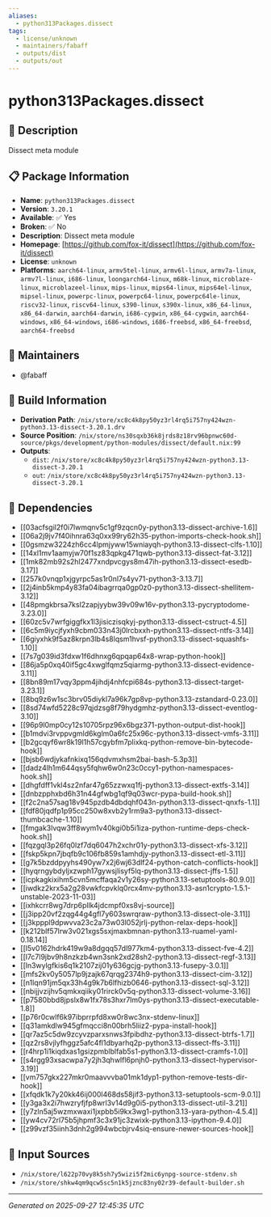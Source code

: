 ```yaml
---
aliases:
  - python313Packages.dissect
tags:
  - license/unknown
  - maintainers/fabaff
  - outputs/dist
  - outputs/out
---
```


# python313Packages.dissect

## 📝 Description

Dissect meta module

## 📋 Package Information

- **Name**: `python313Packages.dissect`
- **Version**: `3.20.1`
- **Available**: ✅ Yes
- **Broken**: ✅ No
- **Description**: Dissect meta module
- **Homepage**: [https://github.com/fox-it/dissect](https://github.com/fox-it/dissect)
- **License**: `unknown`
- **Platforms**: `aarch64-linux`, `armv5tel-linux`, `armv6l-linux`, `armv7a-linux`, `armv7l-linux`, `i686-linux`, `loongarch64-linux`, `m68k-linux`, `microblaze-linux`, `microblazeel-linux`, `mips-linux`, `mips64-linux`, `mips64el-linux`, `mipsel-linux`, `powerpc-linux`, `powerpc64-linux`, `powerpc64le-linux`, `riscv32-linux`, `riscv64-linux`, `s390-linux`, `s390x-linux`, `x86_64-linux`, `x86_64-darwin`, `aarch64-darwin`, `i686-cygwin`, `x86_64-cygwin`, `aarch64-windows`, `x86_64-windows`, `i686-windows`, `i686-freebsd`, `x86_64-freebsd`, `aarch64-freebsd`
## 👥 Maintainers

- @fabaff


## 🔧 Build Information

- **Derivation Path**: `/nix/store/xc8c4k8py50yz3rl4rq5i757ny424wzn-python3.13-dissect-3.20.1.drv`
- **Source Position**: `/nix/store/ns30sqxb36k8jrds8z18rv96bpnwc60d-source/pkgs/development/python-modules/dissect/default.nix:99`
- **Outputs**:
  - `dist`:  `/nix/store/xc8c4k8py50yz3rl4rq5i757ny424wzn-python3.13-dissect-3.20.1`
  - `out`:  `/nix/store/xc8c4k8py50yz3rl4rq5i757ny424wzn-python3.13-dissect-3.20.1`

## 🔗 Dependencies

- [[03acfsgil2f0i7lwmqnv5c1gf9zqcn0y-python3.13-dissect-archive-1.6]]
- [[06a2j9jv7f40ihnra63q0xx99ry62h35-python-imports-check-hook.sh]]
- [[0gsmzw3224zh6cc4lpmjyww15wniayqh-python3.13-dissect-clfs-1.10]]
- [[14xl1mv1aamyjw70f1sz83qpkg471qwb-python3.13-dissect-fat-3.12]]
- [[1mk82mb92s2hl2477xndpvcgys8m47ih-python3.13-dissect-esedb-3.17]]
- [[257k0vnqp1xjgyrpc5as1r0nl7s4yv71-python3-3.13.7]]
- [[2j4inb5kmp4y83fa04ibagrrqa0gp0z0-python3.13-dissect-shellitem-3.12]]
- [[48pmgkbrsa7ksl2zapjyybw39v09w16v-python3.13-pycryptodome-3.23.0]]
- [[60zc5v7wrfgiggfkx1l3jisiczisqkyj-python3.13-dissect-cstruct-4.5]]
- [[6c5m9iycjfyxh9cbm033n43j0lrcbxxh-python3.13-dissect-ntfs-3.14]]
- [[6giyxhk9f5az8krpn3lb4s8lqsm1hvsf-python3.13-dissect-squashfs-1.10]]
- [[7s7g039id3fdxw1f6dhnxg6qpqap64x8-wrap-python-hook]]
- [[86ja5p0xq40if5gc4xwglfqmz5qiarmg-python3.13-dissect-evidence-3.11]]
- [[8bn89m17vqy3ppm4jihdj4nhfcpi684s-python3.13-dissect-target-3.23.1]]
- [[8bq9z6w1sc3brv05diykl7a96k7gp8vp-python3.13-zstandard-0.23.0]]
- [[8sd74wfd5228c97qjdzsg8f79hydgmhz-python3.13-dissect-eventlog-3.10]]
- [[96p9l0mp0cy12s10705rpz96x6bgz371-python-output-dist-hook]]
- [[b1mdvi3rvppvgmld6kglm0a6fc25x96c-python3.13-dissect-vmfs-3.11]]
- [[b2gcqyf6wr8k19l1h57cgybfm7plixkq-python-remove-bin-bytecode-hook]]
- [[bjsb6wdjykafnkixq156qdvmxhsm2bai-bash-5.3p3]]
- [[dadz4lh1m644qsy5fqhw6w0n23c0ccy1-python-namespaces-hook.sh]]
- [[dhgfdff1vkl4sz2nfar47g65zzwxq1fj-python3.13-dissect-extfs-3.14]]
- [[dnbzpphxbd6h31n44gfwbg1qf9q03wcr-pypa-build-hook.sh]]
- [[f2c2na57sag18v945pzdb4dbdqhf043n-python3.13-dissect-qnxfs-1.1]]
- [[fdf80jqdfp1p95cc250w8xvb2y1rm9a3-python3.13-dissect-thumbcache-1.10]]
- [[fmgak3lvqw3ff8wym1v40kgi0b5i1iza-python-runtime-deps-check-hook.sh]]
- [[fqzgql3p26fq0lzf7dq6047h2xchr01y-python3.13-dissect-xfs-3.12]]
- [[fskp5kpn7jbqfb9c106fb859s1amhdjy-python3.13-dissect-etl-3.11]]
- [[g7k5bzddpyyhs490yw7x2j6wj63dlf24-python-catch-conflicts-hook]]
- [[hyqrngybdyljxzwph17gywsjlisyf5lq-python3.13-dissect-jffs-1.5]]
- [[icpkagkixihm5cvn5mcffaqa2v1y26sy-python3.13-setuptools-80.9.0]]
- [[iwdkz2krx5a2g28vwkfcpvklq0rcx4mv-python3.13-asn1crypto-1.5.1-unstable-2023-11-03]]
- [[ixhkcrr8wg7drp6pllk4jdcmpf0xs8vj-source]]
- [[j3ipp20vf2zqg44g4gfl7y603swrqraw-python3.13-dissect-ole-3.11]]
- [[j3kpppl9dpwvva23c2a73w03l052jrlj-python-relax-deps-hook]]
- [[k212blf57lrw3v021xgs5sxjmaxbmnan-python3.13-ruamel-yaml-0.18.14]]
- [[l5v0162hdrk419w9a8dgqq57dl977km4-python3.13-dissect-fve-4.2]]
- [[l7c7l9jbv9h8nzkzb4wn3snk2xd28sh2-python3.13-dissect-regf-3.13]]
- [[ln3wylgfkis6q1k2107zij01y636gcjg-python3.13-fusepy-3.0.1]]
- [[mfs2kv0y5057lp9jzajk67qrqg2374h9-python3.13-dissect-cim-3.12]]
- [[n1lqn91jm5qx33h4g9k7b6lfhizb0646-python3.13-dissect-sql-3.12]]
- [[nbijjvzijhv5qmkxqiiky01rirck0v5q-python3.13-dissect-volume-3.16]]
- [[p7580bbd8jpslx8w1fx78s3hxr7lm0ys-python3.13-dissect-executable-1.8]]
- [[p76r0cwlf6k97ibprrpfd8xw0r8wc3nx-stdenv-linux]]
- [[q31amkdlw945gfmqcci8n00brh5liiz2-pypa-install-hook]]
- [[qr7az5c5dw9zcyvzparxsnws3fpibdhz-python3.13-dissect-btrfs-1.7]]
- [[qz2rs8vjlyfhggz5afc4fl1dbyarhq2p-python3.13-dissect-ffs-3.11]]
- [[r4hrp1i1kiqdxas1gsizpmblblfab5s1-python3.13-dissect-cramfs-1.0]]
- [[s4rgg93xsacwpa7y2jh3qhwlfl6pnjh0-python3.13-dissect-hypervisor-3.19]]
- [[vm757gkx227mkr0maavvvba01mk1dyp1-python-remove-tests-dir-hook]]
- [[xfqdk1k7y20kk46ij000l468ds58jif3-python3.13-setuptools-scm-9.0.1]]
- [[y3ga3x2i7hwzryfjfp8wrl3v14d9g0i5-python3.13-dissect-util-3.21]]
- [[y7zln5aj5wzmxwaxi1jxpbb5i9kx3wg1-python3.13-yara-python-4.5.4]]
- [[yw4cv72rl75b5jhpmf3c3x91jc3zwixk-python3.13-ipython-9.4.0]]
- [[z99vzf35iinh3dnh2g994wbcbjrv4siq-ensure-newer-sources-hook]]

## 📁 Input Sources

- `/nix/store/l622p70vy8k5sh7y5wizi5f2mic6ynpg-source-stdenv.sh`
- `/nix/store/shkw4qm9qcw5sc5n1k5jznc83ny02r39-default-builder.sh`

---
*Generated on 2025-09-27 12:45:35 UTC*
